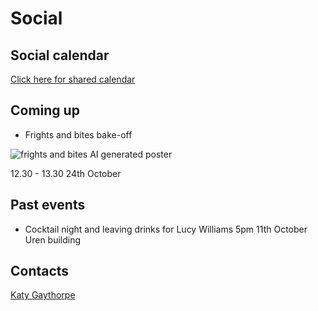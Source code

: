 # Social

## Social calendar

[Click here for shared calendar](https://outlook.office365.com/owa/calendar/6aac4f3cd5c14f7596ff96d463425c49@imperial.ac.uk/be78b35d280f4ad5be57b18a7a0e29285218192955509845337/calendar.html)

## Coming up

* Frights and bites bake-off 

![frights and bites AI generated poster](../../img/frights_and_bites.png)

12.30 - 13.30 24th October

## Past events

* Cocktail night and leaving drinks for Lucy Williams
  5pm 11th October Uren building

## Contacts

<a href="mailto:k.gaythorpe@imperial.ac.uk">Katy Gaythorpe</a>
